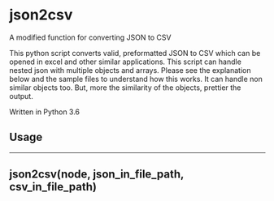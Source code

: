 json2csv
========

A modified function for converting JSON to CSV

This python script converts valid, preformatted JSON to CSV which can be opened in excel and other similar applications.
This script can handle nested json with multiple objects and arrays.
Please see the explanation below and the sample files to understand how this works. It can handle non similar objects too. But, more the similarity of the objects, prettier the output.

Written in Python 3.6

Usage
-----

---------------------------------------------------
json2csv(node, json_in_file_path, csv_in_file_path)
---------------------------------------------------
